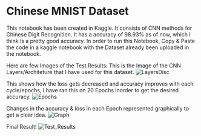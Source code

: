 # Chinese MNIST Dataset
This notebook has been created in Kaggle. It consists of CNN methods for Chinese Digit Recognition. It has a accuracy of 98.93% as of now, which I think is a pretty good accuracy. In order to run this Notebook, Copy & Paste the code in a kaggle notebook with the Dataset already been uploaded in the notebook.

Here are few Images of the Test Results:
This is the Image of the CNN Layers/Architeture that I have used for this dataset.
![LayersDisc](https://github.com/hiteshhhh007/ChineseMNIST/assets/115102401/9ebc34f8-21a5-437d-bbf2-31f6434c4ab6)

This shows how the loss gets decreased and accuracy improves with each cycle/epochs, I have ran this on 20 Epochs inorder to get the desired accuracy.
![Epochs](https://github.com/hiteshhhh007/ChineseMNIST/assets/115102401/a99ae348-16e1-422a-8dc2-9c8710006702)

Changes in the accuracy & loss in each Epoch represented graphically to get a clear idea.
![Graph](https://github.com/hiteshhhh007/ChineseMNIST/assets/115102401/e645459a-a7d6-4305-bac5-ce4c495a4a67)

Final Result!
![Test_Results](https://github.com/hiteshhhh007/ChineseMNIST/assets/115102401/e0f6348f-147b-4d70-95de-7412db545e2e)
